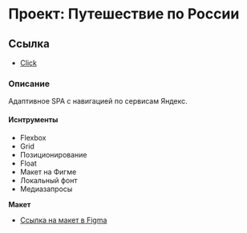 # Проект: Путешествие по России

## Ссылка

- [Click]()

### Описание

Адаптивное SPA с навигацией по сервисам Яндекс.

#### Иснтрументы

- Flexbox
- Grid
- Позиционирование
- Float
- Макет на Фигме
- Локальный фонт
- Медиазапросы

**Макет**

- [Ссылка на макет в Figma](https://www.figma.com/file/5S2WSbEFL6awjVWJ0NWL8Q/Sprint-3_-Russia-_-desktop-mobile?node-id=28503%3A0)
